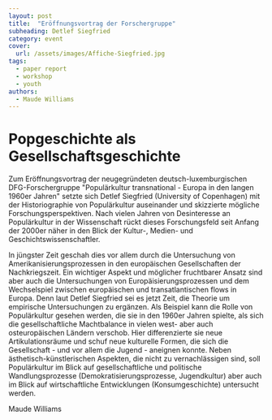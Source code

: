 ```yaml
---
layout: post
title:  "Eröffnungsvortrag der Forschergruppe"
subheading: Detlef Siegfried
category: event
cover:
  url: /assets/images/Affiche-Siegfried.jpg
tags:
  - paper report
  - workshop
  - youth
authors:
  - Maude Williams
---
```


# Popgeschichte als Gesellschaftsgeschichte
Zum Eröffnungsvortrag der neugegründeten deutsch-luxemburgischen DFG-Forschergruppe "Populärkultur transnational - Europa in den langen 1960er Jahren" setzte sich Detlef Siegfried (University of Copenhagen) mit der Historiographie von Populärkultur auseinander und skizzierte mögliche Forschungsperspektiven. Nach vielen Jahren von Desinteresse an Populärkultur in der Wissenschaft rückt dieses Forschungsfeld seit Anfang der 2000er näher in den Blick der Kultur-, Medien- und Geschichtswissenschaftler.

<!-- more -->
In jüngster Zeit geschah dies vor allem durch die Untersuchung von Amerikanisierungsprozessen in den europäischen Gesellschaften der Nachkriegszeit. Ein wichtiger Aspekt und möglicher fruchtbarer Ansatz sind aber auch die Untersuchungen von Europäisierungsprozessen und dem Wechselspiel zwischen europäischen und transatlantischen flows in Europa. Denn laut Detlef Siegfried sei es jetzt Zeit, die Theorie um empirische Untersuchungen zu ergänzen. Als Beispiel kann die Rolle von Populärkultur gesehen werden, die sie in den 1960er Jahren spielte, als sich die gesellschaftliche Machtbalance in vielen west- aber auch osteuropäischen Ländern verschob. Hier differenzierte sie neue Artikulationsräume und schuf neue kulturelle Formen, die sich die Gesellschaft - und vor allem die Jugend - aneignen konnte.
Neben ästhetisch-künstlerischen Aspekten, die nicht zu vernachlässigen sind, soll Populärkultur im Blick auf gesellschaftliche und politische Wandlungsprozesse (Demokratisierungsprozesse, Jugendkultur) aber auch im Blick auf wirtschaftliche Entwicklungen (Konsumgeschichte) untersucht werden.

Maude Williams
